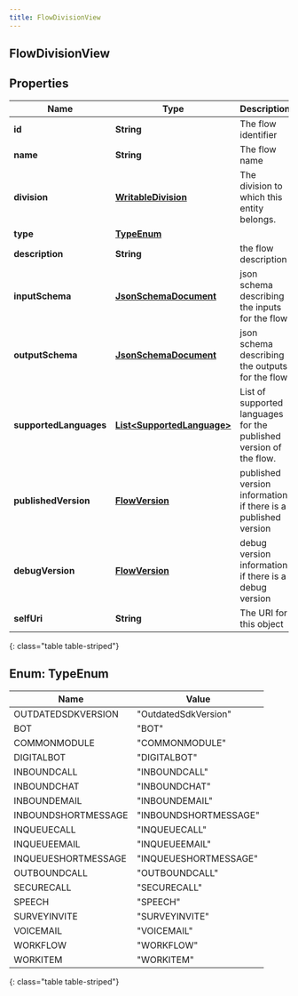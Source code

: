 ```yaml
---
title: FlowDivisionView
---
```


## FlowDivisionView

## Properties

| Name                   | Type                                                                           | Description                                                        | Notes      |
| ---------------------- | ------------------------------------------------------------------------------ | ------------------------------------------------------------------ | ---------- |
| **id**                 | <!----><!---->**String**<!---->                                                | The flow identifier                                                | [optional] |
| **name**               | <!----><!---->**String**<!---->                                                | The flow name                                                      |            |
| **division**           | <!----><!---->[**WritableDivision**](WritableDivision.md)<!---->               | The division to which this entity belongs.                         | [optional] |
| **type**               | [**TypeEnum**](#TypeEnum)<!---->                                               |                                                                    | [optional] |
| **description**        | <!----><!---->**String**<!---->                                                | the flow description                                               | [optional] |
| **inputSchema**        | <!----><!---->[**JsonSchemaDocument**](JsonSchemaDocument.md)<!---->           | json schema describing the inputs for the flow                     | [optional] |
| **outputSchema**       | <!----><!---->[**JsonSchemaDocument**](JsonSchemaDocument.md)<!---->           | json schema describing the outputs for the flow                    | [optional] |
| **supportedLanguages** | <!----><!---->[**List&lt;SupportedLanguage&gt;**](SupportedLanguage.md)<!----> | List of supported languages for the published version of the flow. | [optional] |
| **publishedVersion**   | <!----><!---->[**FlowVersion**](FlowVersion.md)<!---->                         | published version information if there is a published version      | [optional] |
| **debugVersion**       | <!----><!---->[**FlowVersion**](FlowVersion.md)<!---->                         | debug version information if there is a debug version              | [optional] |
| **selfUri**            | <!----><!---->**String**<!---->                                                | The URI for this object                                            | [optional] |

{: class="table table-striped"}

<a name="TypeEnum"></a>

## Enum: TypeEnum

| Name                | Value                           |
| ------------------- | ------------------------------- |
| OUTDATEDSDKVERSION  | &quot;OutdatedSdkVersion&quot;  |
| BOT                 | &quot;BOT&quot;                 |
| COMMONMODULE        | &quot;COMMONMODULE&quot;        |
| DIGITALBOT          | &quot;DIGITALBOT&quot;          |
| INBOUNDCALL         | &quot;INBOUNDCALL&quot;         |
| INBOUNDCHAT         | &quot;INBOUNDCHAT&quot;         |
| INBOUNDEMAIL        | &quot;INBOUNDEMAIL&quot;        |
| INBOUNDSHORTMESSAGE | &quot;INBOUNDSHORTMESSAGE&quot; |
| INQUEUECALL         | &quot;INQUEUECALL&quot;         |
| INQUEUEEMAIL        | &quot;INQUEUEEMAIL&quot;        |
| INQUEUESHORTMESSAGE | &quot;INQUEUESHORTMESSAGE&quot; |
| OUTBOUNDCALL        | &quot;OUTBOUNDCALL&quot;        |
| SECURECALL          | &quot;SECURECALL&quot;          |
| SPEECH              | &quot;SPEECH&quot;              |
| SURVEYINVITE        | &quot;SURVEYINVITE&quot;        |
| VOICEMAIL           | &quot;VOICEMAIL&quot;           |
| WORKFLOW            | &quot;WORKFLOW&quot;            |
| WORKITEM            | &quot;WORKITEM&quot;            |

{: class="table table-striped"}
